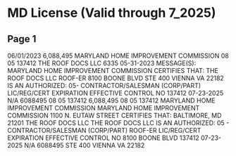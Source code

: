 # MD License (Valid through 7_2025)

## Page 1

06/01/2023
6,088,495
       MARYLAND HOME IMPROVEMENT COMMISSION
08 05  137412
THE ROOF DOCS LLC
 6335 05-31-2023
MESSAGE(S):
       MARYLAND HOME IMPROVEMENT COMMISSION
CERTIFIES THAT:
THE ROOF DOCS LLC
ROOF-ER
8100 BOONE BLVD
STE 400
VIENNA
VA 22182
IS AN AUTHORIZED:
05- CONTRACTOR/SALESMAN (CORP/PART)
LIC/REG/CERT
EXPIRATION
EFFECTIVE 
 CONTROL NO 
 137412
07-23-2025
N/A
6088495
08 05  137412
6,088,495
08 05  137412
MARYLAND HOME IMPROVEMENT COMMISSION
MARYLAND HOME IMPROVEMENT COMMISSION
1100 N. EUTAW STREET
CERTIFIES THAT:
BALTIMORE, MD 21201
THE ROOF DOCS LLC
THE ROOF DOCS LLC
IS AN AUTHORIZED: 05 - CONTRACTOR/SALESMAN (CORP/PART)
ROOF-ER
LIC/REG/CERT
EXPIRATION
EFFECTIVE 
 CONTROL NO 
8100 BOONE BLVD
 137412
07-23-2025
N/A
6088495
STE 400
VIENNA
VA
22182

